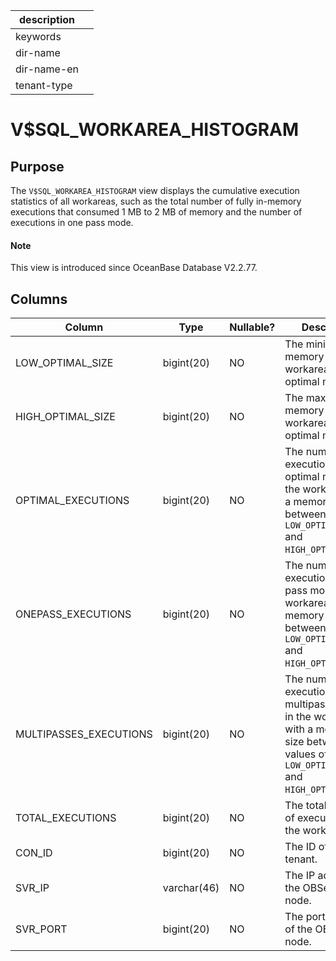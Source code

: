 |description||
|---|---|
|keywords||
|dir-name||
|dir-name-en||
|tenant-type||

# V$SQL_WORKAREA_HISTOGRAM

## Purpose

The `V$SQL_WORKAREA_HISTOGRAM` view displays the cumulative execution statistics of all workareas, such as the total number of fully in-memory executions that consumed 1 MB to 2 MB of memory and the number of executions in one pass mode.

<main id="notice" type='explain'>
  <h4>Note</h4>
  <p>This view is introduced since OceanBase Database V2.2.77. </p>
</main>

## Columns

| **Column** | **Type** | **Nullable?** | **Description** |
|------------------------|------------|----------------|------------------------------------------|
| LOW_OPTIMAL_SIZE | bigint(20) | NO | The minimum memory for the workarea in optimal mode. |
| HIGH_OPTIMAL_SIZE | bigint(20) | NO | The maximum memory for the workarea in optimal mode. |
| OPTIMAL_EXECUTIONS | bigint(20) | NO | The number of executions in optimal mode in the workarea with a memory size between values of `LOW_OPTIMAL_SIZE` and `HIGH_OPTIMAL_SIZE`. |
| ONEPASS_EXECUTIONS | bigint(20) | NO | The number of executions in one pass mode in the workarea with a memory size between values of `LOW_OPTIMAL_SIZE` and `HIGH_OPTIMAL_SIZE`. |
| MULTIPASSES_EXECUTIONS | bigint(20) | NO | The number of executions in multipasses mode in the workarea with a memory size between values of `LOW_OPTIMAL_SIZE` and `HIGH_OPTIMAL_SIZE`. |
| TOTAL_EXECUTIONS | bigint(20) | NO | The total number of executions in the workarea. |
| CON_ID | bigint(20) | NO | The ID of the tenant. |
| SVR_IP | varchar(46) | NO | The IP address of the OBServer node. |
| SVR_PORT | bigint(20) | NO | The port number of the OBServer node. |
